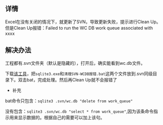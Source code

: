 ## 详情
Excel在没有关闭的情况下，就更新了SVN，导致更新失败，提示进行Clean Up。但是Clean Up报错：Failed to run the WC DB work queue associated with xxxx


## 解决办法
工程都有.svn文件夹（默认是隐藏的），打开后，确实能看到wc.db文件。

下载[该工具](https://download.csdn.net/download/iningwei/14125670)，把``sqlite3.exe``和``清理SVN-WCDB报错.bat``这两个文件放到.svn同级目录下。双击bat，完成处理。然后再Clean Up就不会报错了


- 补充

bat命令只包含：``sqlite3 .svn/wc.db "delete from work_queue"``

没有包含：``sqlite3 .svn/wc.db "select * from work_queue"``,因为该条命令指示用来显示数据的。根据自己的需要可以加上该句。